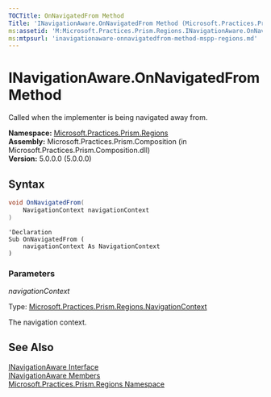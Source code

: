```yaml
---
TOCTitle: OnNavigatedFrom Method
Title: 'INavigationAware.OnNavigatedFrom Method (Microsoft.Practices.Prism.Regions)'
ms:assetid: 'M:Microsoft.Practices.Prism.Regions.INavigationAware.OnNavigatedFrom(Microsoft.Practices.Prism.Regions.NavigationContext)'
ms:mtpsurl: 'inavigationaware-onnavigatedfrom-method-mspp-regions.md'
---
```


# INavigationAware.OnNavigatedFrom Method

Called when the implementer is being navigated away from.

**Namespace:** [Microsoft.Practices.Prism.Regions](/patterns-practices/reference/mspp-regions-namespace)  
**Assembly:** Microsoft.Practices.Prism.Composition (in Microsoft.Practices.Prism.Composition.dll)  
**Version:** 5.0.0.0 (5.0.0.0)

## Syntax

```C#
void OnNavigatedFrom(
	NavigationContext navigationContext
)
```

```VB
'Declaration
Sub OnNavigatedFrom ( 
	navigationContext As NavigationContext
)
```

### Parameters

*navigationContext*  

Type: [Microsoft.Practices.Prism.Regions.NavigationContext](/patterns-practices/reference/navigationcontext-class-mspp-regions)  

The navigation context.

## See Also

[INavigationAware Interface](/patterns-practices/reference/inavigationaware-interface-mspp-regions)  
[INavigationAware Members](/patterns-practices/reference/inavigationaware-members-mspp-regions)  
[Microsoft.Practices.Prism.Regions Namespace](/patterns-practices/reference/mspp-regions-namespace)  